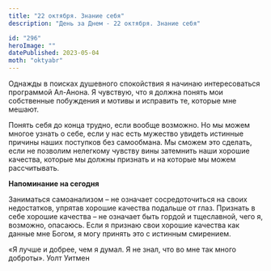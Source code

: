 ```yaml
---
title: "22 октября. Знание себя"
description: "День за Днем - 22 октября. Знание себя"

id: "296"
heroImage: ""
datePublished: 2023-05-04
moth: "oktyabr"
---
```


Однажды в поисках душевного спокойствия я начинаю интересоваться программой
Ал-Анона. Я чувствую, что я должна понять мои собственные побуждения и мотивы
и исправить те, которые мне мешают.

Понять себя до конца трудно, если вообще возможно. Но мы можем многое узнать о
себе, если у нас есть мужество увидеть истинные причины наших поступков без
самообмана. Мы сможем это сделать, если не позволим нелегкому чувству вины
затемнить наши хорошие качества, которые мы должны признать и на которые мы
можем рассчитывать.

**Напоминание на сегодня**

Заниматься самоанализом – не означает сосредоточиться на своих недостатков,
упрятав хорошие качества подальше от глаз. Признать в себе хорошие качества –
не означает быть гордой и тщеславной, чего я, возможно, опасаюсь. Если я
признаю свои хорошие качества как данные мне Богом, я могу принять это с
истинным смирением.

«Я лучше и добрее, чем я думал. Я не знал, что во мне так много доброты». Уолт
Уитмен

